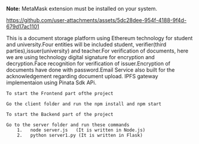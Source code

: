 **Note:** MetaMask extension must be installed on your system.



https://github.com/user-attachments/assets/5dc28dee-954f-4188-9f4d-679d17ac1101


This  is a document storage platform using Ethereum technology for student and university.Four entities will be included student, verifier(third parties),issuer(university) and teacher.For verification of documents, here we are using technology digital signature for encryption and decryption.Face recognition for verification of issuer.Encryption of documents have done with password.Email Service also built for the acknowledgement regarding document upload.
IPFS gateway implementaion using Pinata Sdk APi.

    To start the Frontend part ofthe project

    Go the client folder and run the npm install and npm start

    To start the Backend part of the project

    Go to the server folder and run these commands 
        1.   node server.js   (It is written in Node.js)
        2.   python server1.py (It is written in Flask)
